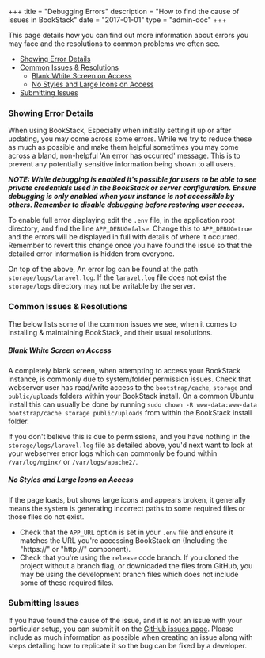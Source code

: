 +++
title = "Debugging Errors"
description = "How to find the cause of issues in BookStack"
date = "2017-01-01"
type = "admin-doc"
+++

This page details how you can find out more information about errors you may face and the resolutions to common problems we often see.

- [Showing Error Details](#showing-error-details)
- [Common Issues & Resolutions](#common-issues--resolutions)
    - [Blank White Screen on Access](#blank-white-screen-on-access)
    - [No Styles and Large Icons on Access](#no-styles-and-large-icons-on-access)
- [Submitting Issues](#submitting-issues)

### Showing Error Details

When using BookStack, Especially when initially setting it up or after updating, you may come across some errors. While we try to reduce these as much as possible and make them helpful sometimes you may come across a bland, non-helpful 'An error has occurred' message. This is to prevent any potentially sensitive information being shown to all users.

_**NOTE: While debugging is enabled it's possible for users to be able to see private credentials used in the BookStack or server configuration. Ensure debugging is only enabled when your instance is not accessible by others. Remember to disable debugging before restoring user access.**_

To enable full error displaying edit the `.env` file, in the application root directory, and find the line `APP_DEBUG=false`. Change this to `APP_DEBUG=true` and the errors will be displayed in full with details of where it occurred. Remember to revert this change once you have found the issue so that the detailed error information is hidden from everyone.

On top of the above, An error log can be found at the path `storage/logs/laravel.log`. If the `laravel.log` file does not exist the `storage/logs` directory may not be writable by the server.

### Common Issues & Resolutions

The below lists some of the common issues we see, when it comes to installing & maintaining BookStack, and their usual resolutions.

##### Blank White Screen on Access

A completely blank screen, when attempting to access your BookStack instance, is commonly due to system/folder permission issues.
Check that webserver user has read/write access to the `bootstrap/cache`, `storage` and `public/uploads` folders within your BookStack install.
On a common Ubuntu install this can usually be done by running `sudo chown -R www-data:www-data bootstrap/cache storage public/uploads` from within the BookStack install folder.

If you don't believe this is due to permissions, and you have nothing in the `storage/logs/laravel.log` file as detailed above, you'd next want to look at your webserver error logs which can commonly be found within `/var/log/nginx/` or `/var/logs/apache2/`.

##### No Styles and Large Icons on Access

If the page loads, but shows large icons and appears broken, it generally means the system is generating incorrect paths to some required files
or those files do not exist.

- Check that the `APP_URL` option is set in your `.env` file and ensure it matches the URL you're accessing BookStack on (Including the "https://" or "http://" component).
- Check that you're using the `release` code branch. If you cloned the project without a branch flag, or downloaded the files from GitHub, you may be using the development branch files which does not include some of these required files.

### Submitting Issues

If you have found the cause of the issue, and it is not an issue with your particular setup, you can submit it on the [GitHub issues page](https://github.com/BookStackApp/BookStack/issues). Please include as much information as possible when creating an issue along with steps detailing how to replicate it so the bug can be fixed by a developer.